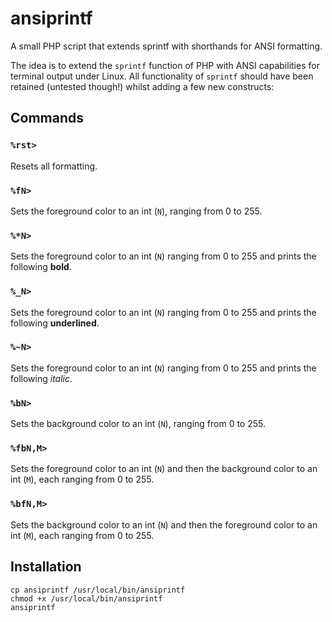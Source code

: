 # ansiprintf
A small PHP script that extends sprintf with shorthands for ANSI formatting.

The idea is to extend the `sprintf` function of PHP with ANSI capabilities for terminal output under Linux. All functionality of `sprintf` should have been retained (untested though!) whilst adding a few new constructs:

## Commands
### `%rst>`
Resets all formatting. 

### `%fN>`
Sets the foreground color to an int (`N`), ranging from 0 to 255. 

### `%*N>`
Sets the foreground color to an int (`N`) ranging from 0 to 255 and prints the following **bold**. 

### `%_N>`
Sets the foreground color to an int (`N`) ranging from 0 to 255 and prints the following __underlined__. 

### `%~N>`
Sets the foreground color to an int (`N`) ranging from 0 to 255 and prints the following *italic*. 

### `%bN>`
Sets the background color to an int (`N`), ranging from 0 to 255. 

### `%fbN,M>`
Sets the foreground color to an int (`N`) and then the background color to an int (`M`), each ranging from 0 to 255. 

### `%bfN,M>`
Sets the background color to an int (`N`) and then the foreground color to an int (`M`), each ranging from 0 to 255. 

## Installation
```
cp ansiprintf /usr/local/bin/ansiprintf
chmod +x /usr/local/bin/ansiprintf
ansiprintf
```